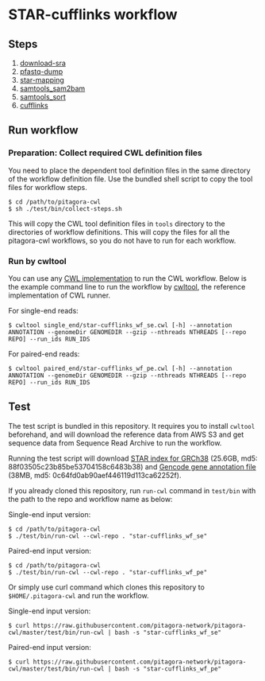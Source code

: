 # STAR-cufflinks workflow

## Steps

1. [download-sra](/tools/download-sra)
2. [pfastq-dump](/tools/pfastq-dump)
3. [star-mapping](/tools/star/mapping)
4. [samtools_sam2bam](/tools/samtools/sam2bam)
5. [samtools_sort](/tools/samtools/sort)
6. [cufflinks](/tools/cufflinks)

## Run workflow

### Preparation: Collect required CWL definition files

You need to place the dependent tool definition files in the same directory of the workflow definition file. Use the bundled shell script to copy the tool files for workflow steps.

```
$ cd /path/to/pitagora-cwl
$ sh ./test/bin/collect-steps.sh
```

This will copy the CWL tool definition files in `tools` directory to the directories of workflow definitions. This will copy the files for all the pitagora-cwl workflows, so you do not have to run for each workflow.

### Run by cwltool

You can use any [CWL implementation](https://www.commonwl.org/#Implementations) to run the CWL workflow. Below is the example command line to run the workflow by [cwltool](https://github.com/common-workflow-language/cwltool/), the reference implementation of CWL runner.

For single-end reads:

```
$ cwltool single_end/star-cufflinks_wf_se.cwl [-h] --annotation ANNOTATION --genomeDir GENOMEDIR --gzip --nthreads NTHREADS [--repo REPO] --run_ids RUN_IDS
```

For paired-end reads:

```
$ cwltool paired_end/star-cufflinks_wf_pe.cwl [-h] --annotation ANNOTATION --genomeDir GENOMEDIR --gzip --nthreads NTHREADS [--repo REPO] --run_ids RUN_IDS
```

## Test

The test script is bundled in this repository. It requires you to install `cwltool` beforehand, and will download the reference data from AWS S3 and get sequence data from Sequence Read Archive to run the workflow.

Running the test script will download [STAR index for GRCh38](https://s3.amazonaws.com/nig-reference/GRCh38/star_index/star_GRCh38.tar.gz) (25.6GB, md5: 88f03505c23b85be53704158c6483b38) and [Gencode gene annotation file](https://s3.amazonaws.com/nig-reference/GRCh38/gencode_v28_annotation/gencode.v28.annotation.gtf.gz) (38MB, md5: 0c64fd0ab90aef446119d113ca62252f).

If you already cloned this repository, run `run-cwl` command in `test/bin` with the path to the repo and workflow name as below:

Single-end input version:

```
$ cd /path/to/pitagora-cwl
$ ./test/bin/run-cwl --cwl-repo . "star-cufflinks_wf_se"
```

Paired-end input version:

```
$ cd /path/to/pitagora-cwl
$ ./test/bin/run-cwl --cwl-repo . "star-cufflinks_wf_pe"
```

Or simply use curl command which clones this repository to `$HOME/.pitagora-cwl` and run the workflow.

Single-end input version:

```
$ curl https://raw.githubusercontent.com/pitagora-network/pitagora-cwl/master/test/bin/run-cwl | bash -s "star-cufflinks_wf_se"
```

Paired-end input version:

```
$ curl https://raw.githubusercontent.com/pitagora-network/pitagora-cwl/master/test/bin/run-cwl | bash -s "star-cufflinks_wf_pe"
```
